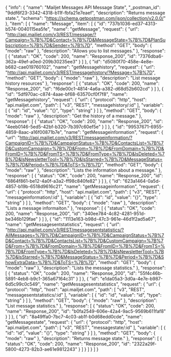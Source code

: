 {
  "info": {
    "name": "Mailjet Messages API Message State",
    "_postman_id": "9ddf6f23-3342-4318-b11f-fbfa21e7eaef",
    "description": "Returns message state.",
    "schema": "https://schema.getpostman.com/json/collection/v2.0.0/"
  },
  "item": [
    {
      "name": "Message",
      "item": [
        {
          "id": "737b1036-ed37-4313-b574-0040115ea5fe",
          "name": "getMessage",
          "request": {
            "url": "http://api.mailjet.com/v3/REST/message/?Campaign=%7B%7D&Contact=%7B%7D&MessageState=%7B%7D&PlanSubscription=%7B%7D&Sender=%7B%7D",
            "method": "GET",
            "body": {
              "mode": "raw"
            },
            "description": "Allows you to list messages."
          },
          "response": [
            {
              "status": "OK",
              "code": 200,
              "name": "Response_200",
              "id": "7376dba6-362a-49ef-a0ed-209b30235ee3"
            }
          ]
        },
        {
          "id": "d5080f70-458e-4e8e-b682-cae019760102",
          "name": "getMessagehistory",
          "request": {
            "url": "http://api.mailjet.com/v3/REST/messagehistory/?Message=%7B%7D",
            "method": "GET",
            "body": {
              "mode": "raw"
            },
            "description": "List message history resources"
          },
          "response": [
            {
              "status": "OK",
              "code": 200,
              "name": "Response_200",
              "id": "f6de00c1-4814-4a6a-a382-d68d52b602cd"
            }
          ]
        },
        {
          "id": "5df970ac-c874-4aae-bf68-63570cf0f7f8",
          "name": "getMessagehistory",
          "request": {
            "url": {
              "protocol": "http",
              "host": "api.mailjet.com",
              "path": [
                "v3",
                "REST",
                "messagehistory/:id"
              ],
              "variable": [
                {
                  "id": "id",
                  "value": "{}",
                  "type": "string"
                }
              ]
            },
            "method": "GET",
            "body": {
              "mode": "raw"
            },
            "description": "Get the history of a message."
          },
          "response": [
            {
              "status": "OK",
              "code": 200,
              "name": "Response_200",
              "id": "4eeb0146-5ed5-42bf-b320-7b397c60ef5e"
            }
          ]
        },
        {
          "id": "99537671-6955-4859-8aac-a16f00871b7e",
          "name": "getMessageinformation",
          "request": {
            "url": "http://api.mailjet.com/v3/REST/messageinformation/?CampaignID=%7B%7D&CampaignStatus=%7B%7D&ContactsList=%7B%7D&CustomCampaign=%7B%7D&From=%7B%7D&FromDomain=%7B%7D&FromID=%7B%7D&FromTS=%7B%7D&FromType=%7B%7D&IsDeleted=%7B%7D&IsNewsletterTool=%7B%7D&IsStarred=%7B%7D&MessageStatus=%7B%7D&Period=%7B%7D&ToTS=%7B%7D",
            "method": "GET",
            "body": {
              "mode": "raw"
            },
            "description": "Lists the information about a message."
          },
          "response": [
            {
              "status": "OK",
              "code": 200,
              "name": "Response_200",
              "id": "6864f861-be12-4a0f-a3a2-ff98c840fe82"
            }
          ]
        },
        {
          "id": "623a1464-0a5d-4857-b19b-6518d9616c21",
          "name": "getMessageinformation",
          "request": {
            "url": {
              "protocol": "http",
              "host": "api.mailjet.com",
              "path": [
                "v3",
                "REST",
                "messageinformation/:id"
              ],
              "variable": [
                {
                  "id": "id",
                  "value": "{}",
                  "type": "string"
                }
              ]
            },
            "method": "GET",
            "body": {
              "mode": "raw"
            },
            "description": "Lists a message informaiton."
          },
          "response": [
            {
              "status": "OK",
              "code": 200,
              "name": "Response_200",
              "id": "340ee784-4c82-4281-951d-be346b129fae"
            }
          ]
        },
        {
          "id": "1113e163-b98d-47c3-961e-46d1f2ad5a67",
          "name": "getMessagesentstatistics",
          "request": {
            "url": "http://api.mailjet.com/v3/REST/messagesentstatistics/?AllMessages=%7B%7D&CampaignID=%7B%7D&CampaignStatus=%7B%7D&Contact=%7B%7D&ContactsList=%7B%7D&CustomCampaign=%7B%7D&From=%7B%7D&FromDomain=%7B%7D&FromID=%7B%7D&FromTS=%7B%7D&FromType=%7B%7D&IsDeleted=%7B%7D&IsNewsletterTool=%7B%7D&IsStarred=%7B%7D&MessageStatus=%7B%7D&Period=%7B%7D&ShowExtraData=%7B%7D&ToTS=%7B%7D",
            "method": "GET",
            "body": {
              "mode": "raw"
            },
            "description": "Lists the message statistics."
          },
          "response": [
            {
              "status": "OK",
              "code": 200,
              "name": "Response_200",
              "id": "55f4c46b-5891-4eb8-b9c1-365a67164c31"
            }
          ]
        },
        {
          "id": "e1da05a3-3d0a-4e7e-b987-6d5c99c0c549",
          "name": "getMessagesentstatistics",
          "request": {
            "url": {
              "protocol": "http",
              "host": "api.mailjet.com",
              "path": [
                "v3",
                "REST",
                "messagesentstatistics/:id"
              ],
              "variable": [
                {
                  "id": "id",
                  "value": "id",
                  "type": "string"
                }
              ]
            },
            "method": "GET",
            "body": {
              "mode": "raw"
            },
            "description": "List message statistics."
          },
          "response": [
            {
              "status": "OK",
              "code": 200,
              "name": "Response_200",
              "id": "b0fa2549-606e-42a4-9ac5-9569b611faf8"
            }
          ]
        },
        {
          "id": "8a49ffa0-7bc7-4c03-ab1f-b0d68edd0cde",
          "name": "getMessagestate",
          "request": {
            "url": {
              "protocol": "http",
              "host": "api.mailjet.com",
              "path": [
                "v3",
                "REST",
                "messagestate/:id"
              ],
              "variable": [
                {
                  "id": "id",
                  "value": "{}",
                  "type": "string"
                }
              ]
            },
            "method": "GET",
            "body": {
              "mode": "raw"
            },
            "description": "Returns message state."
          },
          "response": [
            {
              "status": "OK",
              "code": 200,
              "name": "Response_200",
              "id": "2322a29f-5800-4273-82b3-ae61e9812243"
            }
          ]
        }
      ]
    }
  ]
}